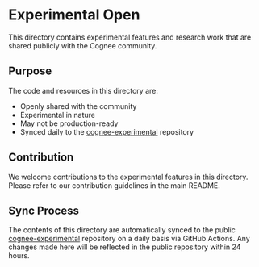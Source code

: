 # Experimental Open

This directory contains experimental features and research work that are shared publicly with the Cognee community.

## Purpose

The code and resources in this directory are:
- Openly shared with the community
- Experimental in nature
- May not be production-ready
- Synced daily to the [cognee-experimental](https://github.com/cognee-experimental) repository

## Contribution

We welcome contributions to the experimental features in this directory. Please refer to our contribution guidelines in the main README.

## Sync Process

The contents of this directory are automatically synced to the public [cognee-experimental](https://github.com/cognee-experimental) repository on a daily basis via GitHub Actions. Any changes made here will be reflected in the public repository within 24 hours. 